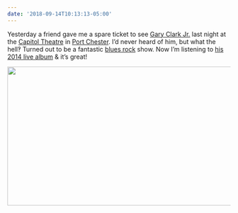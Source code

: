 ```yaml
---
date: '2018-09-14T10:13:13-05:00'
---
```

Yesterday a friend gave me a spare ticket to see [Gary Clark Jr.](http://www.garyclarkjr.com) last night at the [Capitol Theatre](http://www.thecapitoltheatre.com) in [Port Chester](https://en.wikipedia.org/wiki/Port_Chester%2C_New_York). I’d never heard of him, but what the hell‽ Turned out to be a fantastic [blues rock](https://en.wikipedia.org/wiki/Blues_rock) show. Now I’m listening to [his 2014 live album](http://www.garyclarkjr.com/album/live-23046) & it’s great!

<img src="uploads/2018/230d650e76.jpg" width="600" height="314" />
